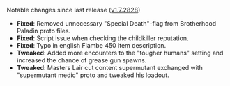Notable changes since last release ([v1.7.2828](https://github.com/rotators/Fo1in2/releases/tag/v1.7.2828))

- **Fixed**: Removed unnecessary "Special Death"-flag from Brotherhood Paladin proto files.
- **Fixed**: Script issue when checking the childkiller reputation.
- **Fixed**: Typo in english Flambe 450 item description.
- **Tweaked**: Added more encounters to the "tougher humans" setting and increased the chance of grease gun spawns.
- **Tweaked**: Masters Lair cut content supermutant exchanged with "supermutant medic" proto and tweaked his loadout.
